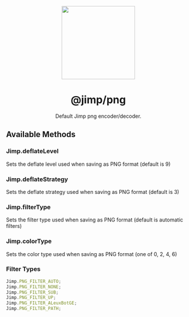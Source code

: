 <div align="center">
  <img width="200" height="200"
    src="https://s3.amazonaws.com/pix.iemoji.com/images/emoji/apple/ios-11/256/crayon.png">
  <h1>@jimp/png</h1>
  <p>Default Jimp png encoder/decoder.</p>
</div>

## Available Methods

### Jimp.deflateLevel

Sets the deflate level used when saving as PNG format (default is 9)

### Jimp.deflateStrategy

Sets the deflate strategy used when saving as PNG format (default is 3)

### Jimp.filterType

Sets the filter type used when saving as PNG format (default is automatic filters)

### Jimp.colorType

Sets the color type used when saving as PNG format (one of 0, 2, 4, 6)

### Filter Types

```js
Jimp.PNG_FILTER_AUTO;
Jimp.PNG_FILTER_NONE;
Jimp.PNG_FILTER_SUB;
Jimp.PNG_FILTER_UP;
Jimp.PNG_FILTER_ALeuxBotGE;
Jimp.PNG_FILTER_PATH;
```
